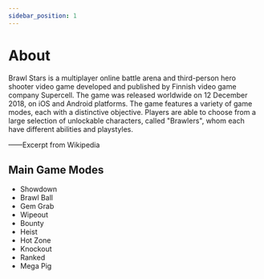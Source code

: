```yaml
---
sidebar_position: 1
---
```


# About

Brawl Stars is a multiplayer online battle arena and third-person hero shooter video game developed and published by Finnish video game company Supercell. The game was released worldwide on 12 December 2018, on iOS and Android platforms. The game features a variety of game modes, each with a distinctive objective. Players are able to choose from a large selection of unlockable characters, called "Brawlers", whom each have different abilities and playstyles.

——Excerpt from Wikipedia

## Main Game Modes

- Showdown
- Brawl Ball
- Gem Grab
- Wipeout
- Bounty
- Heist
- Hot Zone
- Knockout
- Ranked
- Mega Pig